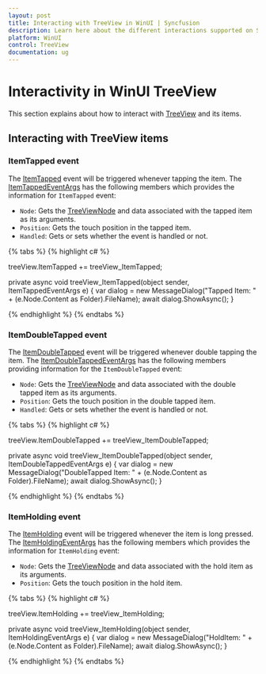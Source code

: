 ```yaml
---
layout: post
title: Interacting with TreeView in WinUI | Syncfusion
description: Learn here about the different interactions supported on Syncfusion WinUI TreeView control and also explains the events associated with the TreeView
platform: WinUI
control: TreeView
documentation: ug
---
```


# Interactivity in WinUI TreeView

 This section explains about how to interact with [TreeView](https://help.syncfusion.com/cr/winui/Syncfusion.UI.Xaml.TreeView.SfTreeView.html) and its items.

## Interacting with TreeView items

### ItemTapped event

The [ItemTapped](https://help.syncfusion.com/cr/winui/Syncfusion.UI.Xaml.TreeView.SfTreeView.html#Syncfusion_UI_Xaml_TreeView_SfTreeView_ItemTapped) event will be triggered whenever tapping the item. The [ItemTappedEventArgs](https://help.syncfusion.com/cr/winui/Syncfusion.UI.Xaml.TreeView.ItemTappedEventArgs.html) has the following members which provides the information for `ItemTapped` event:

 * `Node`: Gets the [TreeViewNode](https://help.syncfusion.com/cr/winui/Syncfusion.UI.Xaml.TreeView.Engine.TreeViewNode.html) and data associated with the tapped item as its arguments.
 * `Position`: Gets the touch position in the tapped item.
 * `Handled`: Gets or sets whether the event is handled or not.

{% tabs %}
{% highlight c# %}

treeView.ItemTapped += treeView_ItemTapped;

private async void treeView_ItemTapped(object sender, ItemTappedEventArgs e)
{
    var dialog = new MessageDialog("Tapped Item: " + (e.Node.Content as Folder).FileName);
    await dialog.ShowAsync();
}

{% endhighlight %}
{% endtabs %}

### ItemDoubleTapped event

The [ItemDoubleTapped](https://help.syncfusion.com/cr/winui/Syncfusion.UI.Xaml.TreeView.SfTreeView.html#Syncfusion_UI_Xaml_TreeView_SfTreeView_ItemDoubleTapped) event will be triggered whenever double tapping the item. The [ItemDoubleTappedEventArgs](https://help.syncfusion.com/cr/winui/Syncfusion.UI.Xaml.TreeView.ItemDoubleTappedEventArgs.html) has the following members providing information for the `ItemDoubleTapped` event:

 * `Node`: Gets the [TreeViewNode](https://help.syncfusion.com/cr/winui/Syncfusion.UI.Xaml.TreeView.Engine.TreeViewNode.html) and data associated with the double tapped item as its arguments.
 * `Position`: Gets the touch position in the double tapped item.
 * `Handled`: Gets or sets whether the event is handled or not.

{% tabs %}
{% highlight c# %}

treeView.ItemDoubleTapped += treeView_ItemDoubleTapped;

private async void treeView_ItemDoubleTapped(object sender, ItemDoubleTappedEventArgs e)
{
    var dialog = new MessageDialog("DoubleTapped Item: " + (e.Node.Content as Folder).FileName);
    await dialog.ShowAsync();
}

{% endhighlight %}
{% endtabs %}

### ItemHolding event

The [ItemHolding](https://help.syncfusion.com/cr/winui/Syncfusion.UI.Xaml.TreeView.SfTreeView.html#Syncfusion_UI_Xaml_TreeView_SfTreeView_ItemHolding) event will be triggered whenever the item is long pressed. The 
 [ItemHoldingEventArgs](https://help.syncfusion.com/cr/winui/Syncfusion.UI.Xaml.TreeView.ItemHoldingEventArgs.html) has the following members which provides the information for `ItemHolding` event:

 * `Node`: Gets the [TreeViewNode](https://help.syncfusion.com/cr/winui/Syncfusion.UI.Xaml.TreeView.Engine.TreeViewNode.html) and data associated with the hold item as its arguments.
 * `Position`: Gets the touch position in the hold item.
 
{% tabs %}
{% highlight c# %}

treeView.ItemHolding += treeView_ItemHolding;

private async void treeView_ItemHolding(object sender, ItemHoldingEventArgs e)
{
    var dialog = new MessageDialog("HoldItem: " + (e.Node.Content as Folder).FileName);
    await dialog.ShowAsync();
}

{% endhighlight %}
{% endtabs %}